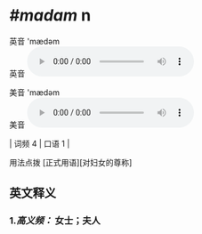 # ***\#madam*** n
英音 'mædəm  
英音
<audio src="./media/madam-B.aac" controls="controls"></audio>

美音 'mædəm  
美音
<audio src="./media/madam.aac" controls="controls"></audio>



| 词频 4 | 口语 1 |  

用法点拨  [正式用语][对妇女的尊称]

英文释义
---
### 1.*高义频：* **女士；夫人**  


